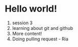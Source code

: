 # Hello world!

1. session 3
2. learning about git and github
3. More content!
4. Doing pulling request - Ria
